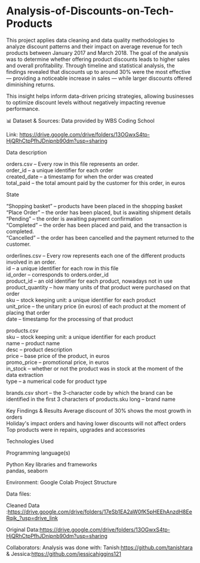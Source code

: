 # Analysis-of-Discounts-on-Tech-Products
This project applies data cleaning and data quality methodologies to analyze discount patterns and their impact on average revenue for tech products between January 2017 and March 2018.
The goal of the analysis was to determine whether offering product discounts leads to higher sales and overall profitability. Through timeline and statistical analysis, the findings revealed that discounts up to around 30% were the most effective — providing a noticeable increase in sales — while larger discounts offered diminishing returns.

This insight helps inform data-driven pricing strategies, allowing businesses to optimize discount levels without negatively impacting revenue performance.

📊 Dataset & Sources: Data provided by WBS Coding School 

Link: https://drive.google.com/drive/folders/13OGwxS4tp-HjQRhCtpPfhJDnipnb90dm?usp=sharing

Data description

orders.csv – Every row in this file represents an order.  
order_id – a unique identifier for each order   
created_date – a timestamp for when the order was created    
total_paid – the total amount paid by the customer for this order, in euros   

State

“Shopping basket” – products have been placed in the shopping basket  
“Place Order” – the order has been placed, but is awaiting shipment details   
“Pending” – the order is awaiting payment confirmation   
“Completed” – the order has been placed and paid, and the transaction is completed.   
“Cancelled” – the order has been cancelled and the payment returned to the customer.    

orderlines.csv – Every row represents each one of the different products involved in an order.  
id – a unique identifier for each row in this file   
id_order – corresponds to orders.order_id   
product_id – an old identifier for each product, nowadays not in use   
product_quantity – how many units of that product were purchased on that order   
sku – stock keeping unit: a unique identifier for each product   
unit_price – the unitary price (in euros) of each product at the moment of placing that order   
date – timestamp for the processing of that product    

products.csv   
sku – stock keeping unit: a unique identifier for each product   
name – product name     
desc – product description   
price – base price of the product, in euros   
promo_price – promotional price, in euros      
in_stock – whether or not the product was in stock at the moment of the data extraction   
type – a numerical code for product type   

brands.csv
short – the 3-character code by which the brand can be identified in the first 3 characters of products.sku
long – brand name 

Key Findings & Results
Average discount of 30% shows the most growth in orders   
Holiday's impact orders and having lower discounts will not affect orders   
Top products were in repairs, upgrades and accessories   

Technologies Used

Programming language(s)

Python Key libraries and frameworks   
pandas, seaborn   

Environment:
Google Colab
Project Structure

Data files:

Cleaned Data :https://drive.google.com/drive/folders/17eSb1EA2aW0fK5pHEEhAnzdH8EeRqik_?usp=drive_link


Original Data:https://drive.google.com/drive/folders/13OGwxS4tp-HjQRhCtpPfhJDnipnb90dm?usp=sharing

Collaborators: Analysis was done with: Tanish:https://github.com/tanishtara & Jessica:https://github.com/jessicahiggins121


